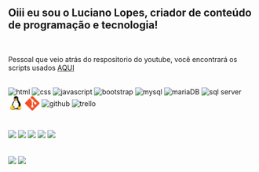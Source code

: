 ## Oiii eu sou o Luciano Lopes, criador de conteúdo de programação e tecnologia!

<br>

Pessoal que veio atrás do respositorio do youtube, você encontrará os scripts usados [AQUI](https://github.com/Lucianolpsf/youtube_projects)

<div style="display: inline_block"><br>
    <img align="center" alt="html" height="30" width="40" src="https://cdn.jsdelivr.net/gh/devicons/devicon/icons/html5/html5-original.svg">
    <img align="center" alt="css" height="30" width="40" src="https://cdn.jsdelivr.net/gh/devicons/devicon/icons/css3/css3-original.svg">
    <img align="center" alt="javascript" height="34" width="34" src="https://lucianolpsf.github.io/portfolio/assets/img/icons/Javascript.png">
    <img align="center" alt="bootstrap" height="40" width="40" src="https://lucianolpsf.github.io/portfolio/assets/img/icons/Bootstrap.png">
    <img align="center" alt="mysql" height="40" width="40" src="https://cdn.jsdelivr.net/gh/devicons/devicon/icons/mysql/mysql-original-wordmark.svg">
    <img align="center" alt="mariaDB" height="40" width="40" src="https://lucianolpsf.github.io/portfolio/assets/img/icons/MariaDB.png">
    <img align="center" alt="sql server" height="40" width="40" src="https://lucianolpsf.github.io/portfolio/assets/img/icons/SQL%20Server.png">
    <img align="center" alt="linux" height="30" width="30" src="https://raw.githubusercontent.com/devicons/devicon/master/icons/linux/linux-original.svg">
    <img align="center" alt="git" height="30" width="30" src="https://raw.githubusercontent.com/devicons/devicon/master/icons/git/git-original.svg">
    <img align="center" alt="github" height="30" width="30" src="https://img.icons8.com/?size=512&id=bVGqATNwfhYq&format=png">
    <img align="center" alt="trello" height="40" width="40" src="https://img.icons8.com/?size=512&id=21049&format=png">
</div>

#

<div style="display: inline_block">
    <a href="https://facebook.com/lucianolpsf" target="_blank">
        <img src="https://img.shields.io/badge/Facebook-1877F2?style=for-the-badge&logo=facebook&logoColor=white" target="_blank"/><a/>
    <a href="https://instagram.com/lucianolpsf" target="_blank">
        <img src="https://img.shields.io/badge/Instagram-E4405F?style=for-the-badge&logo=instagram&logoColor=white" target="_blank"/><a/>
    <a href="https://www.youtube.com/@proletariovencedor?sub_confirmation=1" target="_blank">
        <img src="https://img.shields.io/badge/YouTube-FF0000?style=for-the-badge&logo=youtube&logoColor=white" target="_blank"/><a/>
    <a href="https://www.linkedin.com/in/lucianolpsf/" target="_blank">
        <img src="https://img.shields.io/badge/LinkedIn-0077B5?style=for-the-badge&logo=linkedin&logoColor=white" target="_blank"/><a/>
    <a href="https://lucianolpsf.github.io/portfolio/" target="_blank">
        <img src="https://img.shields.io/badge/Portfolio-20B2AA?style=for-the-badge&logo=superuser&logoColor=white" target="_blank"/><a/>
</div>
<br>
<div align="center">

<br>

</div>

  <div style="display: inline_block">
  <a href="https://github.com/lucianolpsf">
  <img height="180em" src="https://github-readme-stats.vercel.app/api?username=lucianolpsf&show_icons=true&theme=dracula&include_all_commits=true&count_private=true"/></a>      
  <a href="https://github.com/lucianolpsf">
  <img height="180em" src="https://github-readme-stats.vercel.app/api/top-langs/?username=lucianolpsf&layout=compact&size_weight=0.5&count_weight=0.5&theme=dracula"/></a>  
</div>


